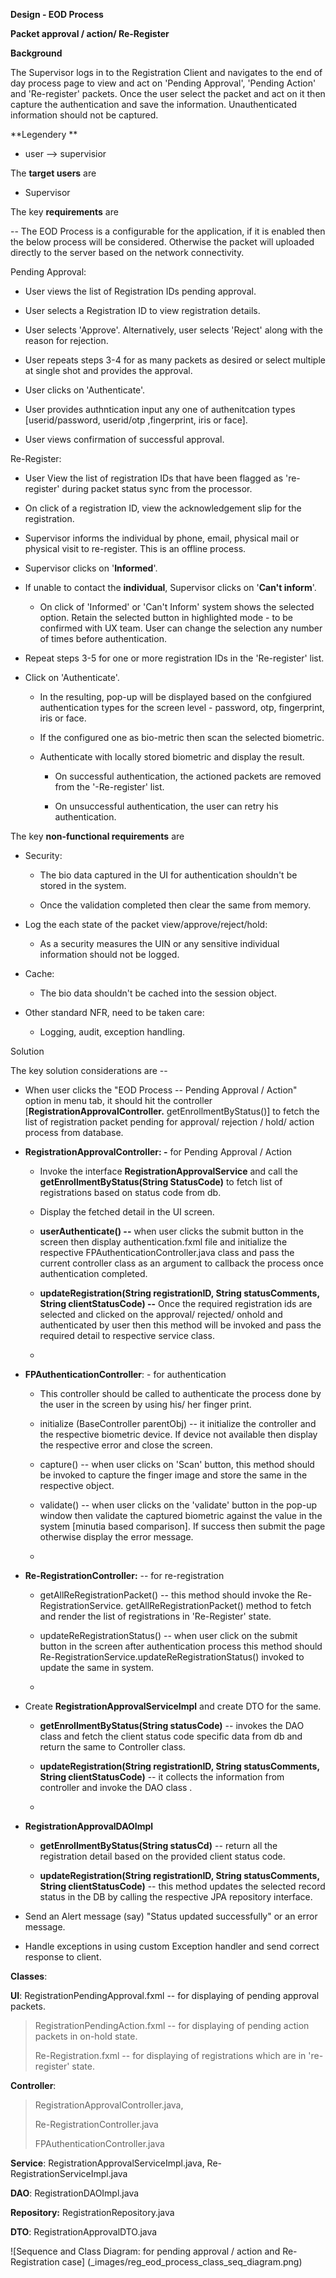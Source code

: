 **Design - EOD Process**

**Packet approval / action/ Re-Register**

**Background**

The Supervisor logs in to the Registration Client and navigates to the
end of day process page to view and act on 'Pending Approval', 'Pending
Action' and 'Re-register' packets. Once the user select the packet and
act on it then capture the authentication and save the information.
Unauthenticated information should not be captured.

**Legendery **
-  user --> supervisior

The **target users** are

-   Supervisor

The key **requirements** are

-- The EOD Process is a configurable for the application, if it is enabled then the below process will be considered. 
    Otherwise the packet will uploaded directly to the server based on the network connectivity.

Pending Approval:

-   User views the list of Registration IDs pending approval.

-   User selects a Registration ID to view registration details.

-   User selects 'Approve'. Alternatively, user selects 'Reject'
    along with the reason for rejection.

-   User repeats steps 3-4 for as many packets as desired or select multiple
    at single shot and provides the approval.

-   User clicks on 'Authenticate'.

-   User provides authntication input any one of authenitcation types 
    [userid/password, userid/otp ,fingerprint, iris or face].

-   User views confirmation of successful approval.

Re-Register:

-   User View the list of registration IDs that have been flagged as
    're-register' during packet status sync from the processor.

-   On click of a registration ID, view the acknowledgement slip for the
    registration.

-   Supervisor informs the individual by phone, email, physical mail or
    physical visit to re-register. This is an offline process.

-   Supervisor clicks on '**Informed**'.

-   If unable to contact the **individual**, Supervisor clicks on
    '**Can't inform**'.

    -   On click of 'Informed' or 'Can't Inform' system shows the
        selected option. Retain the selected button in highlighted
        mode - to be confirmed with UX team. User can change the
        selection any number of times before authentication.

-   Repeat steps 3-5 for one or more registration IDs in the
    'Re-register' list.

-   Click on 'Authenticate'.

    -   In the resulting, pop-up will be displayed based on the confgiured 
        authentication types for the screen level - password, otp, fingerprint, iris or 
        face.
        
    -   If the configured one as bio-metric then scan the selected biometric.

    -   Authenticate with locally stored biometric and display the
        result.

        -   On successful authentication, the actioned packets are
            removed from the '-Re-register' list.

        -   On unsuccessful authentication, the user can retry his
            authentication.

The key **non-functional requirements** are

-   Security:

    -   The bio data captured in the UI for authentication shouldn't be
        stored in the system.

    -   Once the validation completed then clear the same from memory.

-   Log the each state of the packet view/approve/reject/hold:

    -   As a security measures the UIN or any sensitive individual
        information should not be logged.

-   Cache:

    -   The bio data shouldn't be cached into the session object.

-   Other standard NFR, need to be taken care:

    -   Logging, audit, exception handling.

Solution

The key solution considerations are --

-   When user clicks the "EOD Process -- Pending Approval / Action"
    option in menu tab, it should hit the controller
    \[**RegistrationApprovalController.** getEnrollmentByStatus()\] to
    fetch the list of registration packet pending for approval/
    rejection / hold/ action process from database.

-   **RegistrationApprovalController: -** for Pending Approval / Action

    -   Invoke the interface **RegistrationApprovalService** and call
        the **getEnrollmentByStatus(String StatusCode)** to fetch list
        of registrations based on status code from db.

    -   Display the fetched detail in the UI screen.

    -   **userAuthenticate() --** when user clicks the submit button in
        the screen then display authentication.fxml file and initialize
        the respective FPAuthenticationController.java class and pass
        the current controller class as an argument to callback the
        process once authentication completed.

    -   **updateRegistration(String registrationID, String statusComments, String clientStatusCode) --** Once the
        required registration ids are selected and clicked on the
        approval/ rejected/ onhold and authenticated by user then this
        method will be invoked and pass the required detail to
        respective service class.

    -   

-   **FPAuthenticationController**: - for authentication

    -   This controller should be called to authenticate the process
        done by the user in the screen by using his/ her finger print.

    -   initialize (BaseController parentObj) -- it initialize the
        controller and the respective biometric device. If device not
        available then display the respective error and close the
        screen.

    -   capture() -- when user clicks on 'Scan' button, this method
        should be invoked to capture the finger image and store the same
        in the respective object.

    -   validate() -- when user clicks on the 'validate' button in the
        pop-up window then validate the captured biometric against the
        value in the system \[minutia based comparison\]. If success
        then submit the page otherwise display the error message.

    -   

-   **Re-RegistrationController:** -- for re-registration

    -   getAllReRegistrationPacket() -- this method should invoke the
        Re-RegistrationService. getAllReRegistrationPacket() method to
        fetch and render the list of registrations in 'Re-Register'
        state.

    -   updateReRegistrationStatus() -- when user click on the submit
        button in the screen after authentication process this method
        should Re-RegistrationService.updateReRegistrationStatus()
        invoked to update the same in system.

    -   

-   Create **RegistrationApprovalServiceImpl** and create DTO for the
    same.

    -   **getEnrollmentByStatus(String statusCode)** -- invokes the DAO
        class and fetch the client status code specific data from db and
        return the same to Controller class.

    -   **updateRegistration(String registrationID, String statusComments, String clientStatusCode)** -- it collects the
        information from controller and invoke the DAO class .

    -   

-   **RegistrationApprovalDAOImpl**

    -   **getEnrollmentByStatus(String statusCd)** -- return all the
        registration detail based on the provided client status code.

    -   **updateRegistration(String registrationID, String statusComments, String clientStatusCode)** -- this method
        updates the selected record status in the DB by calling the
        respective JPA repository interface.

-   Send an Alert message (say) "Status updated successfully" or an
    error message.

-   Handle exceptions in using custom Exception handler and send correct
    response to client.

**Classes**:

**UI**: RegistrationPendingApproval.fxml -- for displaying of pending
approval packets.

> RegistrationPendingAction.fxml -- for displaying of pending action
> packets in on-hold state.
>
> Re-Registration.fxml -- for displaying of registrations which are in
> 're-register' state.

**Controller**:

> RegistrationApprovalController.java,
>
> Re-RegistrationController.java
>
> FPAuthenticationController.java

**Service**: RegistrationApprovalServiceImpl.java,
Re-RegistrationServiceImpl.java  

**DAO**: RegistrationDAOImpl.java

**Repository:** RegistrationRepository.java

**DTO**: RegistrationApprovalDTO.java

![Sequence and Class Diagram: for pending approval / action and
Re-Registration case] (_images/reg_eod_process_class_seq_diagram.png)
